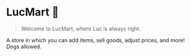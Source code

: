 # LucMart :department_store:

> Welcome to LucMart, where Luc is always right.

A store in which you can add items, sell goods, adjust prices, and more! Dogs allowed. 
